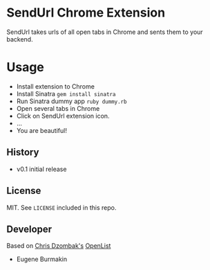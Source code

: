 # SendUrl Chrome Extension

SendUrl takes urls of all open tabs in Chrome and sents them to your backend.

# Usage

- Install extension to Chrome
- Install Sinatra `gem install sinatra`
- Run Sinatra dummy app `ruby dummy.rb`
- Open several tabs in Chrome
- Click on SendUrl extension icon.
- ...
- You are beautiful!

## History

* v0.1 initial release

## License

MIT. See `LICENSE` included in this repo.

## Developer

Based on [Chris Dzombak's](http://chris.dzombak.name/) [OpenList](https://github.com/cdzombak/OpenList)

* Eugene Burmakin

